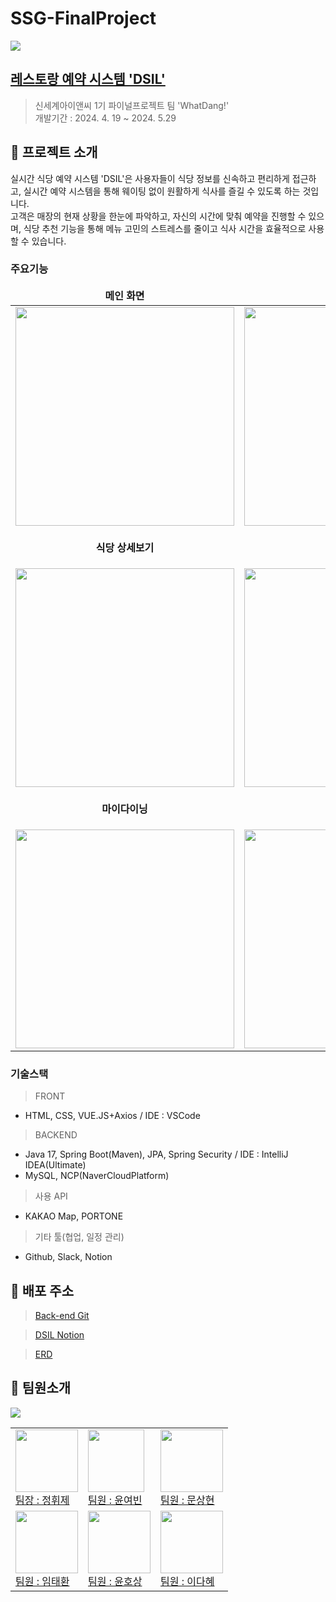 # SSG-FinalProject
<img src="https://github.com/TeamDSIL/finalproject/assets/147921376/da25a159-60e3-4064-b38f-ea5e49347744">

## [레스토랑 예약 시스템 'DSIL'](https://www.notion.so/WHATDANG-60e911a34fda4ce6aceccc41513a88ee) 
> 신세계아이앤씨 1기 파이널프로젝트 팀 'WhatDang!'<br>
> 개발기간 : 2024. 4. 19 ~ 2024. 5.29

## 📜 프로젝트 소개
실시간 식당 예약 시스템 'DSIL'은 사용자들이 식당 정보를 신속하고 편리하게 접근하고, 실시간 예약 시스템을 통해 웨이팅 없이 원활하게 식사를 즐길 수 있도록 하는 것입니다.<br>
고객은 매장의 현재 상황을 한눈에 파악하고, 자신의 시간에 맞춰 예약을 진행할 수 있으며, 식당 추천 기능을 통해 메뉴 고민의 스트레스를 줄이고 식사 시간을 효율적으로 사용할 수 있습니다. 
### 주요기능
<table align="center">
<thead>
<tr margin-bottom=3px>
<td width="300" align="center">
<b>메인 화면<b>
</td>
<td width="300" align="center">
<b>식당 검색</b>
</td>
</tr>
</thead>
<tbody>
<tr>
<td width="300" align="center">
<img src="https://github.com/TeamDSIL/finalproject/assets/147921376/cf1b8cc6-3eba-4423-9524-e1d4a354a86b.gif" width="350">
</td>
<td width="300" align="center">
<img src="https://github.com/TeamDSIL/finalproject/assets/147921376/15e40aed-9bc8-460d-bf1d-1b92edf7e64b.gif" width="350">
</td>
</tr>
<tr>
<td width="300" align="center">

<b>식당 상세보기</b>
</td>
<td width="300" align="center">

<b>예약화면</b>
</td>
</tr>
<tr>

<td width="300" align="center">
<img src= "https://github.com/TeamDSIL/finalproject/assets/147921376/13984f29-d940-4432-9a11-7c3563509b5f.gif" width="350"  > 
</td>
<td width="300" align="center">
<img src="https://github.com/TeamDSIL/finalproject/assets/147921376/214c13c6-78c9-4f76-9c61-dc3f7b8600ca.gif" width="350" >
</td>
</tr>
<tr>
<td width="300" align="center">

<b>마이다이닝</b>
</td>
<td width="300" align="center">

<b>식당 관리</b>
</td>
</tr>
<tr>
<td width="300" align="center">
<img src="https://github.com/TeamDSIL/finalproject/assets/147921376/ab33b500-65f0-48b1-95c8-d9d663e59eab.gif" width="350">
</td>
<td width="300" align="center">
<img src="https://github.com/TeamDSIL/finalproject/assets/147921376/39ecdffa-6cd5-48d8-9532-93bd11d9a821.gif" width="350">
</td>
</tr>
</tbody>
</table>

### 기술스택 
> FRONT
 - HTML, CSS, VUE.JS+Axios / IDE : VSCode

> BACKEND 
 - Java 17, Spring Boot(Maven), JPA, Spring Security / IDE : IntelliJ IDEA(Ultimate)
 - MySQL, NCP(NaverCloudPlatform)

> 사용 API
- KAKAO Map, PORTONE

> 기타 툴(협업, 일정 관리)
- Github, Slack, Notion
## 🎈 배포 주소
> <a href="https://github.com/TeamDSIL/DSILbackend">Back-end Git<a>

> <a href="https://www.notion.so/WHATDANG-60e911a34fda4ce6aceccc41513a88ee">DSIL Notion<a>

> <a href="">ERD<a>

## 👫 팀원소개
<img src="https://github.com/TeamDSIL/finalproject/assets/147921376/8bf1d67d-fa89-4737-a3da-3db81d0c4cff">
<table>
<tr>
  <td>
    <img src="https://github.com/TeamDSIL/finalproject/assets/147921376/ff02f702-7ba6-49f9-832b-b66c8700c3b5" width="100px"><br>
    <a href ="https://github.com/Hwije-Jung">팀장 : 정휘제</a><br>
  </td>
  <td>
    <img src="https://github.com/TeamDSIL/finalproject/assets/147921376/7b5691ad-ff34-44b7-95b3-a8e36eaaf8b8" width="90px" height="100"px><br>
    <a href ="https://github.com/yunyeobin">팀원 : 윤여빈</a>
  </td>
  <td>
    <img src="https://github.com/TeamDSIL/finalproject/assets/147921376/f424263b-8a8a-4709-949d-abd5e2feba50" width="100px"><br>
    <a href ="https://github.com/MSH0512">팀원 : 문상현</a></td>
</tr>
<tr>
  <td>
       <img src="https://github.com/TeamDSIL/finalproject/assets/147921376/b9e56d70-dc91-4413-b390-834298b42048" width="100px"><br>
    <a href ="https://github.com/Imhwan112">팀원 : 임태환</a>
  </td>
  <td>
    <img src="https://github.com/TeamDSIL/finalproject/assets/147921376/f1506a33-735a-475b-9795-076d57b9d5a8" width="100px"><br>
    <a href ="https://github.com/yhs55">팀원 : 윤호상</a>
  </td>
  <td>
    <img src="https://github.com/TeamDSIL/finalproject/assets/147921376/14e61fbd-c6a5-437f-a5be-cb76c93a6c37" width="100px"><br>
    <a href ="https://github.com/LEEDAHYE0513">팀원 : 이다혜</a>
  </td>
</tr>
</table>






